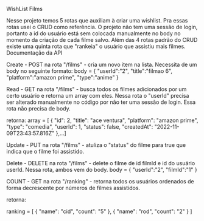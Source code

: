 WishList Films

Nesse projeto temos 5 rotas que auxiliam à criar uma wishlist. Pra essas rotas usei o CRUD como referência. O projeto não tem uma sessão de login, 
portanto a id do usuário está sem colocada manualmente no body no momento da criação de cada filme salvo. Além das 4 rotas padrão do CRUD existe uma 
quinta rota que "rankeia" o usuário que assistiu mais filmes. Documentação da API

Create - POST na rota "/films" - cria um novo item na lista. Necessita de um body no seguinte formato:
        body = {
                "userId":"2",
                "title":"filmao 6",
                "platform":"amazon prime",
                "type":"anime"
        } 

Read - GET na rota "/films" - busca todos os filmes adicionados por um certo usuário e retorna um array com eles. Nessa rota o "userId" precisa ser 
alterado manualmente no código por não ter  uma sessão de login. Essa rota não precisa de body.

retorna: 
        array = [
          {
            "id": 2,
            "title": "ace ventura",
            "platform": "amazon prime",
            "type": "comedia",
            "userId": 1,
            "status": false,
            "createdAt": "2022-11-09T23:43:57.816Z"
          },...]


Update - PUT na rota "/films" - atuliza o "status" do filme para true que indica que o filme foi assistido.

Delete - DELETE na rota "/films" - delete o filme de id filmId e id do usuário userId. Nessa rota, ambos vem do body.
        body = {
                "userId":"2",
                "filmId":"1"
        } 

COUNT - GET na rota "/ranking" - retorna todos os usuários ordenados de forma decrescente por números de filmes assistidos.

retorna:

ranking = [
  {
    "name": "cid",
    "count": "5"
  },
  {
    "name": "rod",
    "count": "2"
  }
]

